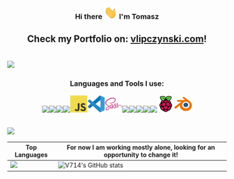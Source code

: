 

### <p align="center"> Hi there <img src="https://github.com/ABSphreak/ABSphreak/blob/master/gifs/Hi.gif" height="30px"> I'm Tomasz </p>
  
## <p align="center"> Check my Portfolio on: [vlipczynski.com][portfolio]! </p>

  

</br>
<img src="https://user-images.githubusercontent.com/73097560/115834477-dbab4500-a447-11eb-908a-139a6edaec5c.gif">

###  <p align="center"> Languages and Tools I use: </p>

<p align="center">
<img height=40 src="https://cdn.jsdelivr.net/gh/devicons/devicon/icons/react/react-original.svg" /><img height=40 src="https://cdn.jsdelivr.net/gh/devicons/devicon/icons/python/python-original.svg"/><img height=40 src="https://cdn.jsdelivr.net/gh/devicons/devicon/icons/html5/html5-original.svg" /><img height=40 src="https://cdn.jsdelivr.net/gh/devicons/devicon/icons/css3/css3-original.svg" /><img height=40 src="https://raw.githubusercontent.com/devicons/devicon/v2.15.1/icons/javascript/javascript-original.svg" /><img height=40 src="https://raw.githubusercontent.com/devicons/devicon/v2.15.1/icons/vscode/vscode-original.svg"/><img height=40 src="https://raw.githubusercontent.com/devicons/devicon/v2.15.1/icons/sass/sass-original.svg"/><img height=40 src="https://cdn.jsdelivr.net/gh/devicons/devicon/icons/figma/figma-original.svg"/><img height=40 src="https://cdn.jsdelivr.net/gh/devicons/devicon/icons/linux/linux-original.svg"/><img height=40 src="https://cdn.jsdelivr.net/gh/devicons/devicon/icons/amazonwebservices/amazonwebservices-original.svg"/><img height=40 src="https://cdn.jsdelivr.net/gh/devicons/devicon/icons/docker/docker-original.svg"/><img height=40 src="https://cdn.jsdelivr.net/gh/devicons/devicon/icons/github/github-original.svg"/><img height=40 src="https://raw.githubusercontent.com/devicons/devicon/master/icons/raspberrypi/raspberrypi-original.svg"/><img height=40 src="https://raw.githubusercontent.com/devicons/devicon/v2.15.1/icons/blender/blender-original.svg"/></p>

</br>
<img src="https://user-images.githubusercontent.com/73097560/115834477-dbab4500-a447-11eb-908a-139a6edaec5c.gif">
</br>

|Top Languages|For now I am working mostly alone, looking for an opportunity to change it!|
--|--
|<img src="https://github-readme-stats.vercel.app/api/top-langs/?username=v714&hide=tcl,C,gsc,makefile,C%2B%2B,python&theme=tokyonight">|![V714's GitHub stats](https://github-readme-stats.vercel.app/api?username=V714&show_icons=true&theme=radical)|

 

[portfolio]: https://vlipczynski.com/
